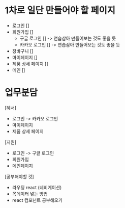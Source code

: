 # 1차로 일단 만들어야 할 페이지

- 로그인 []
- 회원가입 []
  - 구글 로그인 [] -> 연습삼아 만들어보는 것도 좋을 듯
  - 카카오 로그인 [] -> 연습삼아 만들어보는 것도 좋을 듯
- 장바구니 []
- 마이페이지 []
- 제품 상세 페이지 []
- 메인 []

# 업무분담

[혜서]

- 로그인 -> 카카오 로그인
- 마이페이지
- 제품 상세 페이지

[지원]

- 로그인 -> 구글 로그인
- 회원가입
- 메인페이지

[공부해야할 것]

- 라우팅 react (네비게이션)
- 목데이터 넣는 방법
- react 컴포넌트 공부해오기
